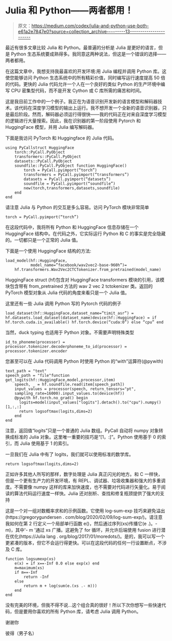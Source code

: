 # Julia 和 Python——两者都用！

> 原文：<https://medium.com/codex/julia-and-python-use-both-e61a2e7847e0?source=collection_archive---------13----------------------->

最近有很多文章比较 Julia 和 Python。最普遍的分析是 Julia 是更好的语言，但是 Python 生态系统要成熟得多。我同意这两种说法，但这是一个错误的选择——两者都用。

在这篇文章中，我想支持我最喜欢的开发环境:用 Julia 编程并调用 Python 库。这使您能够访问 Python 生态系统中的所有精彩价值，同时编写运行速度提高 50 倍的代码。更快的 Julia 代码允许一个人在一个良好的类似 Python 的生产环境中编写 CPU 密集型代码，而不是开发 Cython 或 C 库所需的痛苦和时间。

这是我目前工作中的一个例子。我正在为语音识别开发新的语言模型和解码器技术。该代码在深度学习模型的输出上运行。我不想开发一个全新的语音识别器，只是最后阶段。然而，解码器必须运行得很快——我的代码正在对来自深度学习模型的逻辑进行大量搜索。因此，我在识别器的第一阶段使用 Pytorch 和 HuggingFace 模型，并用 Julia 编写解码器。

下面是我访问 PyTorch 和 Huggingface 的 Julia 代码。

```
using PyCallstruct HuggingFace
    torch::PyCall.PyObject
    transformers::PyCall.PyObject
    datasets::PyCall.PyObject
    soundfile::PyCall.PyObject function HuggingFace()
        torch = PyCall.pyimport(“torch”)
        transformers = PyCall.pyimport(“transformers”)
        datasets = PyCall.pyimport(“datasets”)
        soundfile = PyCall.pyimport(“soundfile”)
        new(torch,transformers,datasets,soundfile)
    end
end
```

请注意 Julia 与 Python 的交互是多么容易。访问 PyTorch 模块非常简单

```
torch = PyCall.pyimport(“torch”)
```

在这段代码中，我将所有 Python 和 HuggingFace 信息存储在一个 HuggingFace 结构中。在代码之外，它实际运行 Python 和 C 的事实是完全隐藏的。一切都只是一个正常的 Julia 值。

下面是一个使用 HuggingFace 结构的方法:

```
load_model(hf::HuggingFace,
           model_name=”facebook/wav2vec2-base-960h”)= 
    hf.transformers.Wav2Vec2CTCTokenizer.from_pretrained(model_name)
```

HuggingFace struct (hf)包含对 HuggingFace transformers 模块的引用，该模块包含带有 from_pretrained 方法的 wav 2 vec 2 tctokenizer 类。返回的 PyTorch 模型对象从 Julia 代码的角度来看只是一个 Julia 值。

这里还有一些 Julia 调用 Python 写的 Pytorch 代码的例子

```
load_dataset(hf::HuggingFace,dataset_name=”timit_asr”) = hf.datasets.load_dataset(dataset_name)device(hf::HuggingFace) = if hf.torch.cuda.is_available() hf.torch.device(“cuda:0”) else “cpu” end
```

当然，duck typing 也适用于 Python 对象。不需要声明特殊类型

```
id_to_phoneme(processor) = processor.tokenizer.decoderphoneme_to_id(processor) = processor.tokenizer.encoder
```

您甚至可以在 Julia 代码调用 Python 时使用 Python 的“with”运算符(@pywith)

```
text_path = "text"
speech_path = "file"function get_logits(hf::HuggingFace,model,processor,item)
    speech, _ = hf.soundfile.read(item[speech_path])
    input_values = processor(speech, return_tensors="pt",
    sampling_rate=16000).input_values.to(device(hf)) 
    @pywith hf.torch.no_grad() begin
      logits=model(input_values["logits"].detach().to("cpu").numpy()[1,:,:]
      return logsoftmax(logits,dims=2)
    end
end
```

注意，返回值“logits”只是一个普通的 Julia 数组。PyCall 自动将 numpy 对象转换成标准的 Julia 对象。这里唯一重要的技巧是“[1，:]”。Python 使用基于 0 的索引，而 Julia 使用基于 1 的索引。

一旦我们在 Julia 中有了 logits，我们就可以使用标准的数学库。

```
return logsoftmax(logits,dims=2)
```

正如许多其他人所写的那样，数字处理是 Julia 真正闪光的地方。和 C 一样快，但是一个更有生产力的开发环境，有 REPL、调试器、垃圾收集器和强大的多重调度。不需要像 numpy 这样的库来加快速度，也不需要对代码进行矢量化。易于阅读的算法代码运行速度一样快。Julia 还对剖析、查找和修复瓶颈提供了强大的支持

这是一个对一组对数概率求和的示例函数。它使用 log-sum-exp 技巧来避免溢出(https://gregorygundersen . com/blog/2020/02/09/log-sum-exp/)。请注意我如何在第 2 行定义一个局部单行函数 e()，然后通过序列(xs)传播它(e .)。- m)，其中'- m '通过 xs 广播。这避免了 for 循环，并允许后端使用 fusion 进行潜在优化(https://Julia lang . org/blog/2017/01/moredots/)。是的，我可以写一个更紧凑的版本，但它不会运行得更快。可以在这段代码的任何一行设置断点，不涉及 C 库。

```
function logsumexp(xs)
    e(x) = if x==-Inf 0.0 else exp(x) end
    m=maximum(xs)
    if m==-Inf
        return -Inf
    else
        return m + log(sum(e.(xs .- m)))
    end
end
```

没有完美的环境，但我不得不说…这个组合真的很好！所以下次你想写一些快速代码，但是要用你喜欢的所有 Python 库，请考虑 Julia 调用 Python。

谢谢你

彼得（男子名）